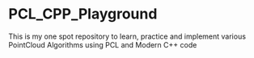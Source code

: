 # PCL_CPP_Playground
This is my one spot repository to learn, practice and implement various PointCloud Algorithms using PCL and Modern C++ code
